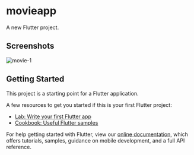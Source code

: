 # movieapp

A new Flutter project.

## Screenshots

![movie-1](https://user-images.githubusercontent.com/75200754/105731557-bb0f4400-5f59-11eb-97c8-dbfeb5078e6f.png)

## Getting Started

This project is a starting point for a Flutter application.

A few resources to get you started if this is your first Flutter project:

- [Lab: Write your first Flutter app](https://flutter.dev/docs/get-started/codelab)
- [Cookbook: Useful Flutter samples](https://flutter.dev/docs/cookbook)

For help getting started with Flutter, view our
[online documentation](https://flutter.dev/docs), which offers tutorials,
samples, guidance on mobile development, and a full API reference.
